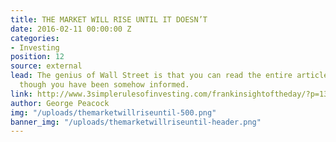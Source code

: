 ```yaml
---
title: THE MARKET WILL RISE UNTIL IT DOESN’T
date: 2016-02-11 00:00:00 Z
categories:
- Investing
position: 12
source: external
lead: The genius of Wall Street is that you can read the entire article and feel as
  though you have been somehow informed.
link: http://www.3simplerulesofinvesting.com/frankinsightoftheday/?p=1300
author: George Peacock
img: "/uploads/themarketwillriseuntil-500.png"
banner_img: "/uploads/themarketwillriseuntil-header.png"
---
```


